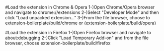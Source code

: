 #Load the extension in Chrome & Opera
1-)Open Chrome/Opera browser and navigate to chrome://extensions
2-)Select "Developer Mode" and then click "Load unpacked extension..."
3-)From the file browser, choose to extension-boilerplate/build/chrome or (extension-boilerplate/build/opera)

#Load the extension in Firefox
1-)Open Firefox browser and navigate to about:debugging
2-)Click "Load Temporary Add-on" and from the file browser, choose extension-boilerplate/build/firefox